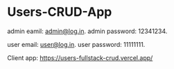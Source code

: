 # Users-CRUD-App

admin eamil: admin@log.in.
admin password: 12341234.

user email: user@log.in.
user password: 11111111.

Client app: https://users-fullstack-crud.vercel.app/



